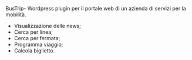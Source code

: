 BusTrip- Wordpress plugin per il portale web di un azienda di servizi per la mobilità.

- Visualizzazione delle news;
- Cerca per linea;
- Cerca per fermata;
- Programma viaggio;
- Calcola biglietto.
